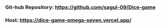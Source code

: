 ### Git-hub Repository: https://github.com/sagul-09/Dice-game
### Host: https://dice-game-omega-seven.vercel.app/
